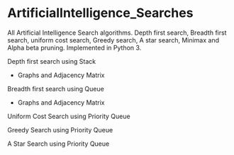 # ArtificialIntelligence_Searches
All Artificial Intelligence Search algorithms. Depth first search, Breadth first search, uniform cost search, Greedy search, A star search, Minimax and Alpha beta pruning. Implemented in Python 3.


Depth first search using Stack
- Graphs and Adjacency Matrix

Breadth first search using Queue
- Graphs and Adjacency Matrix

Uniform Cost Search using Priority Queue

Greedy Search using Priority Queue

A Star Search using Priority Queue
